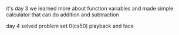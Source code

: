 it's day 3 we learned more about function variables and made simple calculator that can do addition and subtraction 

day 4 solved problem set 0(cs50) playback and face 
